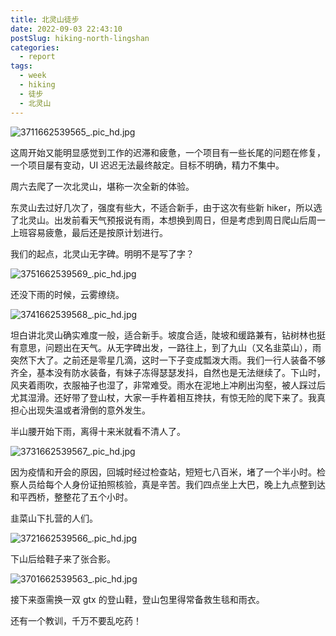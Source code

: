 ```yaml
---
title: 北灵山徒步
date: 2022-09-03 22:43:10
postSlug: hiking-north-lingshan
categories:
  - report
tags:
  - week
  - hiking
  - 徒步
  - 北灵山
---
```


![3711662539565_.pic_hd.jpg](https://p9-juejin.byteimg.com/tos-cn-i-k3u1fbpfcp/36d4dd15c3c5418f80f892a3724f60ae~tplv-k3u1fbpfcp-watermark.image?)

这周开始又能明显感觉到工作的迟滞和疲惫，一个项目有一些长尾的问题在修复，一个项目屡有变动，UI 迟迟无法最终敲定。目标不明确，精力不集中。

周六去爬了一次北灵山，堪称一次全新的体验。

东灵山去过好几次了，强度有些大，不适合新手，由于这次有些新 hiker，所以选了北灵山。出发前看天气预报说有雨，本想换到周日，但是考虑到周日爬山后周一上班容易疲惫，最后还是按原计划进行。

我们的起点，北灵山无字碑。明明不是写了字？

![3751662539569_.pic_hd.jpg](https://p9-juejin.byteimg.com/tos-cn-i-k3u1fbpfcp/8a9550279a3348ef9f6677b041bcaceb~tplv-k3u1fbpfcp-watermark.image?)

还没下雨的时候，云雾缭绕。

![3741662539568_.pic_hd.jpg](https://p6-juejin.byteimg.com/tos-cn-i-k3u1fbpfcp/0b0ef37e467948a38cd07b942463f851~tplv-k3u1fbpfcp-watermark.image?)

坦白讲北灵山确实难度一般，适合新手。坡度合适，陡坡和缓路兼有，钻树林也挺有意思，问题出在天气。从无字碑出发，一路往上，到了九山（又名韭菜山），雨突然下大了。之前还是零星几滴，这时一下子变成瓢泼大雨。我们一行人装备不够齐全，基本没有防水装备，有妹子冻得瑟瑟发抖，自然也是无法继续了。下山时，风夹着雨吹，衣服袖子也湿了，非常难受。雨水在泥地上冲刷出沟壑，被人踩过后尤其湿滑。还好带了登山杖，大家一手杵着相互搀扶，有惊无险的爬下来了。我真担心出现失温或者滑倒的意外发生。

半山腰开始下雨，离得十来米就看不清人了。

![3731662539567_.pic_hd.jpg](https://p3-juejin.byteimg.com/tos-cn-i-k3u1fbpfcp/ac20c2e01f8940c694de40fc827532ac~tplv-k3u1fbpfcp-watermark.image?)

因为疫情和开会的原因，回城时经过检查站，短短七八百米，堵了一个半小时。检察人员给每个人身份证拍照核验，真是辛苦。我们四点坐上大巴，晚上九点整到达和平西桥，整整花了五个小时。

韭菜山下扎营的人们。

![3721662539566_.pic_hd.jpg](https://p6-juejin.byteimg.com/tos-cn-i-k3u1fbpfcp/87515812626b4cdb88a0d53ecae3be39~tplv-k3u1fbpfcp-watermark.image?)

下山后给鞋子来了张合影。

![3701662539563_.pic_hd.jpg](https://p3-juejin.byteimg.com/tos-cn-i-k3u1fbpfcp/da3eda8a9afc414e8b8af016ceb48be6~tplv-k3u1fbpfcp-watermark.image?)

接下来亟需换一双 gtx 的登山鞋，登山包里得常备救生毯和雨衣。

还有一个教训，千万不要乱吃药！
